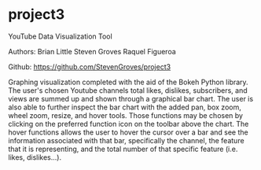 # project3
YouTube Data Visualization Tool

Authors:
Brian Little
Steven Groves
Raquel Figueroa


Github: https://github.com/StevenGroves/project3


Graphing visualization completed with the aid of the Bokeh Python library. 
The user's chosen Youtube channels total likes, dislikes, subscribers,
and views are summed up and shown through a graphical bar chart. The user
is also able to further inspect the bar chart with the added pan, box zoom,
wheel zoom, resize, and hover tools. Those functions may be chosen by clicking
on the preferred function icon on the toolbar above the chart. The hover 
functions allows the user to hover the cursor over a bar and see the information
associated with that bar, specifically the channel, the feature that it is 
representing, and the total number of that specific feature (i.e. likes, dislikes...).
